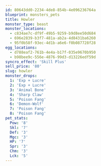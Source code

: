 ```yaml
---
id: 80643dd0-2234-4de8-854b-4e096236764a
blueprint: monsters_pets
title: Howler
monster_type: beast
monster_locations:
  - c834ae7c-df9f-49b5-9259-b9d8ee50d684
  - 696e2839-b3f7-481a-ab2a-4d8431ba6260
  - 95f0b58f-93ec-4d1b-a6e6-f0b087728f28
egg_locations:
  - d788eaf2-761b-4e4a-b17f-035e9670b950
  - b98bee9c-556e-4876-99d3-d13226edf59d
syncro_effect: 'Skill Plus'
sell_price: '80'
slug: howler
monster_drops:
  1: 'Exp + Lucre'
  2: 'Exp + Lucre'
  3: 'Animal Bone'
  4: 'Sharp Claw'
  5: 'Poison Fang'
  6: 'Demon-Wolf'
  7: 'Poison Fang'
  8: 'Poison Fang'
pet_stats:
  Pow: '8'
  Skl: '7'
  Def: '3'
  Mgc: '3'
  HP: '7'
  Spr: '3'
  Chm: '3'
  Lck: '5'
---
```

